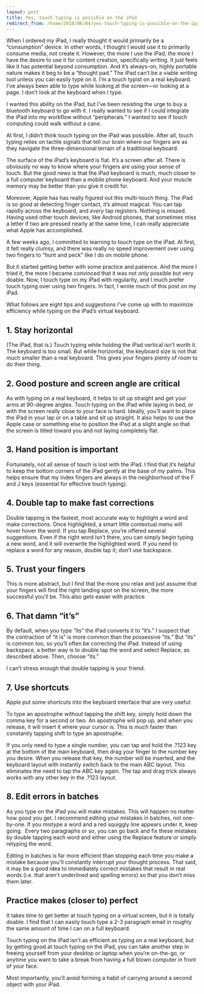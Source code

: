 ```yaml
---
layout: post
title: Yes, touch typing is possible on the iPad
redirect_from: /home/2010/06/04/yes-touch-typing-is-possible-on-the-ipad/index.html
---
```

<p>When I ordered my iPad, I really thought it would primarily be a “consumption” device. In other words, I thought I would use it to primarily consume media, not create it. However, the more I use the iPad, the more I have the desire to use it for content creation, specifically writing. It just feels like it has potential beyond consumption. And it’s always-on, highly portable nature makes it beg to be a “thought pad.”
The iPad can’t be a viable writing tool unless you can easily type on it. I’m a touch typist on a real keyboard. I’ve always been able to type while looking at the screen—or looking at a page. I don’t look at the keyboard when I type.</p>
<p>I wanted this ability on the iPad, but I’ve been resisting the urge to buy a bluetooth keyboard to go with it. I really wanted to see if I could integrate the iPad into my workflow without “peripherals.” I wanted to see if touch computing could walk without a cane.</p>
<p><!--more-->At first, I didn’t think touch typing on the iPad was possible.  After all, touch typing relies on tactile signals that tell our brain where our fingers are as they navigate the three-dimensional terrain of a traditional keyboard.</p>
<p>The surface of the iPad’s keyboard is flat.  It’s a screen after all.  There is obviously no way to know where your fingers are using your sense of touch. But the good news is that the iPad keyboard is much, much closer to a full computer keyboard than a mobile phone keyboard. And your muscle memory may be better than you give it credit for.</p>
<p>Moreover, Apple has has really figured out this multi-touch thing. The iPad is so good at detecting finger contact, it’s almost magical. You can tap rapidly across the keyboard, and <em>every</em> tap registers. Nothing is missed. Having used other touch devices, like Android phones, that sometimes miss a letter if two are pressed nearly at the same time, I can really appreciate what Apple has accomplished.</p>
<p>A few weeks ago, I committed to learning to touch type on the iPad.  At first, it felt really clumsy, and there was really no speed improvement over using two fingers to “hunt and peck” like I do on mobile phone.</p>
<p>But it started getting better with some practice and patience. And the more I tried it, the more I became convinced that it was not only possible but very doable. Now, I touch type on my iPad with regularity, and I much prefer touch typing over using two fingers. In fact, I wrote much of this post on my iPad.</p>
<p>What follows are eight tips and suggestions I’ve come up with to maximize efficiency while typing on the iPad’s virtual keyboard.</p>
<h2 id="stayhorizontal">1. Stay horizontal</h2>
<p>(The iPad, that is.)  Touch typing while holding the iPad vertical isn’t worth it.  The keyboard is too small.  But while horizontal, the keyboard size is not that much smaller than a real keyboard. This gives your fingers plenty of room to do their thing.</p>
<h2 id="goodpostureandscreenanglearecritical">2. Good posture and screen angle are critical</h2>
<p>As with typing on a real keyboard, it helps to sit up straight and get your arms at 90-degree angles. Touch typing on the iPad while laying in bed, or with the screen really close to your face is hard. Ideally, you’ll want to place the iPad in your lap or on a table and sit up straight. It also helps to use the Apple case or something else to position the iPad at a slight angle so that the screen is tilted toward you and not laying completely flat.</p>
<h2 id="handpositionisimportant">3. Hand position is important</h2>
<p>Fortunately, not all sense of touch is lost with the iPad. I find that it’s helpful to keep the bottom corners of the iPad gently at the base of my palms. This helps ensure that my index fingers are always in the neighborhood of the F and J keys (essential for effective touch typing).</p>
<h2 id="doubletaptomakefastcorrections">4. Double tap to make fast corrections</h2>
<p>Double tapping is the fastest, most accurate way to highlight a word and make corrections. Once highlighted, a smart little contextual menu will hover hover the word. If you tap Replace, you’re offered several suggestions. Even if the right word isn’t there, you can simply begin typing a new word, and it will overwrite the highlighted word. If you need to replace a word for any reason, double tap it; don’t use backspace.</p>
<h2 id="trustyourfingers">5. Trust your fingers</h2>
<p>This is more abstract, but I find that the more you relax and just assume that your fingers will find the right landing spot on the screen, the more successful you’ll be. This also gets easier with practice.</p>
<h2 id="thatdamnits">6. That damn “it’s”</h2>
<p>By default, when you type “its” the iPad converts it to “it’s.”  I suspect that the contraction of “it is” is more common than the possessive “its.”  But “its” is common too, so you’ll often be correcting the iPad.  Instead of using backspace, a better way is to double tap the word and select Replace, as described above. Then, choose “its.”</p>
<p>I can’t stress enough that double tapping is your friend.</p>
<h2 id="useshortcuts">7. Use shortcuts</h2>
<p>Apple put some shortcuts into the keyboard interface that are very useful:</p>
<p>To type an apostrophe without tapping the shift key, simply hold down the comma key for a second or two. An apostrophe will pop up, and when you release, it will insert it where your cursor is.  This is <em>much</em> faster than constantly tapping shift to type an apostrophe.</p>
<p>If you only need to type a single number, you can tap and hold the .?123 key at the bottom of the main keyboard, then drag your finger to the number key you desire. When you release that key, the number will be inserted, and the keyboard layout with instantly switch back to the main ABC layout. This eliminates the need to tap the ABC key again. The tap and drag trick always works with any other key in the .?123 layout.</p>
<h2>8. Edit errors in batches</h2>
<p>As you type on the iPad you will make mistakes. This will happen no matter how good you get. I recommend editing your mistakes in batches, not one-by-one. If you mistype a word and a red squiggly line appears under it, keep going.  Every two paragraphs or so, you can go back and fix these mistakes by double tapping each word and either using the Replace feature or simply retyping the word.</p>
<p>Editing in batches is far more efficient than stopping each time you make a mistake because you'll constantly interrupt your thought process. That said, it may be a good idea to immediately correct mistakes that result in real words (i.e. that aren't underlined and spelling errors) so that you don't miss them later.</p>
<h2 id="practicemakesclosertoperfect">Practice makes (closer to) perfect</h2>
<p>It takes time to get better at touch typing on a virtual screen, but it is totally doable.  I find that I can easily touch type a 2-3 paragraph email in roughly the same amount of time I can on a full keyboard.</p>
<p>Touch typing on the iPad isn’t as efficient as typing on a real keyboard, but by getting good at touch typing on the iPad, you can take another step in freeing yourself from your desktop or laptop when you’re on-the-go, or anytime you want to take a break from having a full blown computer in front of your face.</p>
<p>Most importantly, you’ll avoid forming a habit of carrying around a second object with your iPad.</p>
